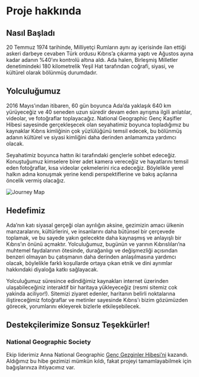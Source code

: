 # Proje hakkında

## Nasıl Başladı

20 Temmuz 1974 tarihinde, Milliyetçi Rumların aynı ay içerisinde ilan ettiği askeri darbeye cevaben Türk ordusu Kıbrıs’a çıkarma yaptı ve Ağustos ayına kadar adanın %40’ını kontrolü altına aldı. Ada halen, Birleşmiş Milletler denetimindeki 180 kilometrelik Yeşil Hat tarafından coğrafi, siyasi, ve kültürel olarak bölünmüş durumdadır.

## Yolculuğumuz

2016 Mayıs’ından itibaren, 60 gün boyunca Ada’da yaklaşık 640 km yürüyeceğiz ve 40 seneden uzun süredir devam eden ayrışma ilgili anlatılar, videolar, ve fotoğraflar toplayacağız. National Geographic Genç Kaşifler Hibesi sayesinde gerçekleşecek olan seyahatimiz boyunca topladığımız bu kaynaklar Kıbrıs kimliğinin çok yüzlülüğünü temsil edecek, bu bölünmüş adanın kültürel ve siyasi kimliğini daha derinden anlamamıza yardımcı olacak.


Seyahatimiz boyunca hattın iki tarafındaki gençlerle sohbet edeceğiz. Konuştuğumuz kimselere birer adet kamera vereceğiz ve hayatlarını temsil eden fotoğraflar, kısa videolar çekmelerini rica edeceğiz. Böylelikle yerel halkın adına konuşmak yerine kendi perspektiflerine ve bakış açılarına öncelik vermiş olacağız.

![Journey Map]({{site.basurl}}/media/route.png "Journey Map")


## Hedefimiz

Ada’nın katı siyasal gerçeği olan ayrılığın aksine, gezimizin amacı ülkenin manzaralarını, kültürlerini, ve insanlarını daha bütünsel bir çerçevede toplamak, ve bu sayede yakın gelecekte daha kaynaşmış ve anlayışlı bir Kıbrıs’ın önünü açmaktır. Yolculuğumuz, bugünün ve yarının Kıbrıslıları’na muhtemel faydalarının ötesinde, durağanlıgı ve değişmezliği açısından benzeri olmayan bu çatışmanın daha derinden anlaşılmasına yardımcı olacak, böylelikle farklı koşullarde ortaya çıkan etnik ve dini ayrımlar hakkındaki diyaloğa katkı sağlayacak.


Yolculuğumuz süresince edindiğimiz kaynakları internet üzerinden ulaşabileceğiniz interaktif bir haritaya yükleyeceğiz (resmi sitemiz cok yakinda aciliyor!). Sitemizi ziyaret edenler, haritanın belirli noktalarına iliştireceğimiz fotoğraflar ve metinler sayesinde Kıbrıs’ı bizim gözümüzden görecek, yorumlarını ekleyerek bizlerle etkileşebilecek.


## Destekçilerimize Sonsuz Teşekkürler!


### National Geographic Society
Ekip liderimiz Anna National Geographic [Genç Gezginler Hibesi’ni](http://www.nationalgeographic.com/explorers/grants-programs/young-explorers/) kazandı. Aldığımız bu hibe gezimizi mümkün kıldı, fakat projeyi tamamlayabilmek için bağışlarınıza ihtiyacımız var.
